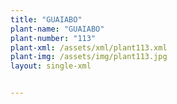 ```yaml
---
title: "GUAIABO"
plant-name: "GUAIABO"
plant-number: "113"
plant-xml: /assets/xml/plant113.xml
plant-img: /assets/img/plant113.jpg
layout: single-xml


---
```

